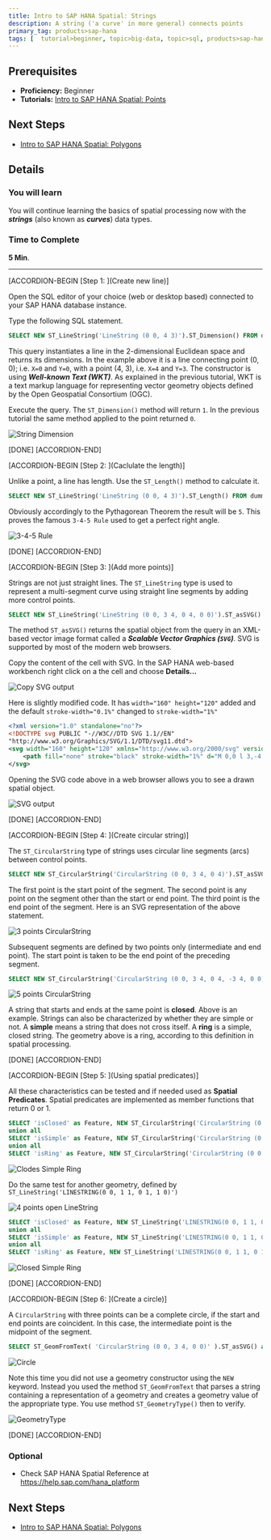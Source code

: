 ```yaml
---
title: Intro to SAP HANA Spatial: Strings
description: A string ('a curve' in more general) connects points
primary_tag: products>sap-hana
tags: [  tutorial>beginner, topic>big-data, topic>sql, products>sap-hana, products>sap-hana\,-express-edition ]
---
```

## Prerequisites  
- **Proficiency:** Beginner
- **Tutorials:** [Intro to SAP HANA Spatial: Points](http://www.sap.com/developer/tutorials/hana-spatial-intro1-point.html)

## Next Steps
- [Intro to SAP HANA Spatial: Polygons](http://www.sap.com/developer/tutorials/hana-spatial-intro3-polygon.html)

## Details
### You will learn  
You will continue learning the basics of spatial processing now with the ___strings___ (also known as ___curves___) data types.

### Time to Complete
**5 Min**.

---

[ACCORDION-BEGIN [Step 1: ](Create new line)]

Open the SQL editor of your choice (web or desktop based) connected to your SAP HANA database instance.

Type the following SQL statement.
```sql
SELECT NEW ST_LineString('LineString (0 0, 4 3)').ST_Dimension() FROM dummy;
```

This query instantiates a line in the 2-dimensional Euclidean space and returns its dimensions. In the example above it is a line connecting point (0, 0); i.e. `X=0` and `Y=0`, with a point (4, 3),  i.e. `X=4` and `Y=3`. The constructor is using ___Well-known Text (WKT)___. As explained in the previous tutorial, WKT is a text markup language for representing vector geometry objects defined by the Open Geospatial Consortium (OGC).

Execute the query. The `ST_Dimension()` method will return `1`. In the previous tutorial the same method applied to the point returned `0`.

![String Dimension](spatial0201.jpg)

[DONE]
[ACCORDION-END]

[ACCORDION-BEGIN [Step 2: ](Caclulate the length)]

Unlike a point, a line has length. Use the `ST_Length()` method to calculate it.

```sql
SELECT NEW ST_LineString('LineString (0 0, 4 3)').ST_Length() FROM dummy;
```

Obviously accordingly to the Pythagorean Theorem the result will be `5`. This proves the famous `3-4-5 Rule` used to get a perfect right angle.

![3-4-5 Rule](spatial0202.jpg)

[DONE]
[ACCORDION-END]

[ACCORDION-BEGIN [Step 3: ](Add more points)]

Strings are not just straight lines. The `ST_LineString` type is used to represent a multi-segment curve using straight line segments by adding more control points.

```sql
SELECT NEW ST_LineString('LineString (0 0, 3 4, 0 4, 0 0)').ST_asSVG() as SVG FROM dummy;
```

The method `ST_asSVG()` returns the spatial object from the query in an XML-based vector image format called a ___Scalable Vector Graphics (`SVG`)___. SVG is supported by most of the modern web browsers.

Copy the content of the cell with SVG. In the SAP HANA web-based workbench right click on a the cell and choose **Details...**

![Copy SVG output](spatial0203.jpg)

Here is slightly modified code. It has `width="160" height="120"` added and the default `stroke-width="0.1%"` changed to `stroke-width="1%"`

```xml
<?xml version="1.0" standalone="no"?>
<!DOCTYPE svg PUBLIC "-//W3C//DTD SVG 1.1//EN"
"http://www.w3.org/Graphics/SVG/1.1/DTD/svg11.dtd">
<svg width="160" height="120" xmlns="http://www.w3.org/2000/svg" version="1.1" viewBox="-.003 -4.004 3.006 4.008">
	<path fill="none" stroke="black" stroke-width="1%" d="M 0,0 l 3,-4 -3,0 0,4 "/>
</svg>
```

Opening the SVG code above in a web browser allows you to see a drawn spatial object.

![SVG output](spatial0204.jpg)

[DONE]
[ACCORDION-END]

[ACCORDION-BEGIN [Step 4: ](Create circular string)]

The `ST_CircularString` type of strings uses circular line segments (arcs) between control points.

```sql
SELECT NEW ST_CircularString('CircularString (0 0, 3 4, 0 4)').ST_asSVG() as SVG FROM dummy;
```

The first point is the start point of the segment. The second point is any point on the segment other than the start or end point. The third point is the end point of the segment. Here is an SVG representation of the above statement.

![3 points CircularString](spatial0205.jpg)

Subsequent segments are defined by two points only (intermediate and end point). The start point is taken to be the end point of the preceding segment.

```sql
SELECT NEW ST_CircularString('CircularString (0 0, 3 4, 0 4, -3 4, 0 0)').ST_asSVG() as SVG FROM dummy;
```

![5 points CircularString](spatial0206.jpg)

A string that starts and ends at the same point is **closed**. Above is an example. Strings can also be characterized by whether they are simple or not. A **simple** means a string that does not cross itself. A **ring** is a simple, closed string. The geometry above is a ring, according to this definition in spatial processing.

[DONE]
[ACCORDION-END]

[ACCORDION-BEGIN [Step 5: ](Using spatial predicates)]

All these characteristics can be tested and if needed used as **Spatial Predicates**. Spatial predicates are implemented as member functions that return 0 or 1.

```sql
SELECT 'isClosed' as Feature, NEW ST_CircularString('CircularString (0 0, 3 4, 0 4, -3 4, 0 0)').ST_isClosed() as FeatureTest FROM dummy
union all
SELECT 'isSimple' as Feature, NEW ST_CircularString('CircularString (0 0, 3 4, 0 4, -3 4, 0 0)').ST_isSimple() as FeatureTest FROM dummy
union all
SELECT 'isRing' as Feature, NEW ST_CircularString('CircularString (0 0, 3 4, 0 4, -3 4, 0 0)').ST_isRing() as FeatureTest FROM dummy;
```

![Clodes Simple Ring](spatial0207.jpg)

Do the same test for another geometry, defined by `ST_LineString('LINESTRING(0 0, 1 1, 0 1, 1 0)')`

![4 points open LineString](spatial0208.jpg)

```sql
SELECT 'isClosed' as Feature, NEW ST_LineString('LINESTRING(0 0, 1 1, 0 1, 1 0)').ST_isClosed() as FeatureTest FROM dummy
union all
SELECT 'isSimple' as Feature, NEW ST_LineString('LINESTRING(0 0, 1 1, 0 1, 1 0)').ST_isSimple() as FeatureTest FROM dummy
union all
SELECT 'isRing' as Feature, NEW ST_LineString('LINESTRING(0 0, 1 1, 0 1, 1 0)').ST_isRing() as FeatureTest FROM dummy;
```

![Closed Simple Ring](spatial0209.jpg)

[DONE]
[ACCORDION-END]

[ACCORDION-BEGIN [Step 6: ](Create a circle)]

A `CircularString` with three points can be a complete circle, if the start and end points are coincident. In this case, the intermediate point is the midpoint of the segment.

```sql
SELECT ST_GeomFromText( 'CircularString (0 0, 3 4, 0 0)' ).ST_asSVG() as SVG FROM dummy;
```

![Circle](spatial0210.jpg)

Note this time you did not use a geometry constructor using the `NEW` keyword. Instead you used the method `ST_GeomFromText` that parses a string containing a representation of a geometry and creates a geometry value of the appropriate type. You use method `ST_GeometryType()` then to verify.

![GeometryType](spatial0211.jpg)

[DONE]
[ACCORDION-END]



### Optional
- Check SAP HANA Spatial Reference at https://help.sap.com/hana_platform

## Next Steps
- [Intro to SAP HANA Spatial: Polygons](http://www.sap.com/developer/tutorials/hana-spatial-intro3-polygon.html)
